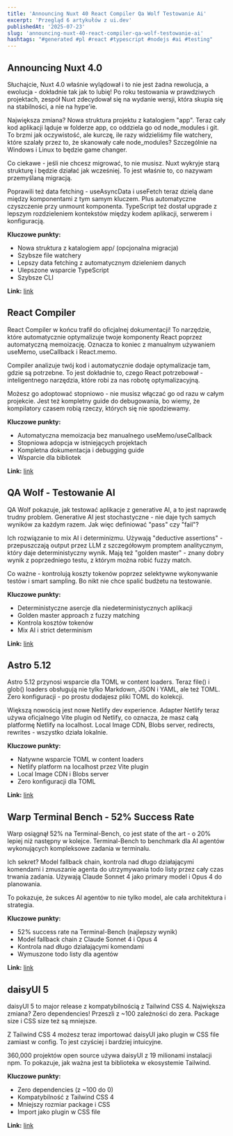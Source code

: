 ```yaml
---
title: 'Announcing Nuxt 40 React Compiler Qa Wolf Testowanie Ai'
excerpt: 'Przegląd 6 artykułów z ui.dev'
publishedAt: '2025-07-23'
slug: 'announcing-nuxt-40-react-compiler-qa-wolf-testowanie-ai'
hashtags: "#generated #pl #react #typescript #nodejs #ai #testing"
---
```


## Announcing Nuxt 4.0

Słuchajcie, Nuxt 4.0 właśnie wylądował i to nie jest żadna rewolucja, a ewolucja - dokładnie tak jak to lubię! Po roku testowania w prawdziwych projektach, zespół Nuxt zdecydował się na wydanie wersji, która skupia się na stabilności, a nie na hype'ie.

Największa zmiana? Nowa struktura projektu z katalogiem "app". Teraz cały kod aplikacji ląduje w folderze app, co oddziela go od node_modules i git. To brzmi jak oczywistość, ale kurczę, ile razy widzieliśmy file watchery, które szalały przez to, że skanowały całe node_modules? Szczególnie na Windows i Linux to będzie game changer.

Co ciekawe - jeśli nie chcesz migrować, to nie musisz. Nuxt wykryje starą strukturę i będzie działać jak wcześniej. To jest właśnie to, co nazywam przemyślaną migracją.

Poprawili też data fetching - useAsyncData i useFetch teraz dzielą dane między komponentami z tym samym kluczem. Plus automatyczne czyszczenie przy unmount komponenta. TypeScript też dostał upgrade z lepszym rozdzieleniem kontekstów między kodem aplikacji, serwerem i konfiguracją.

**Kluczowe punkty:**

- Nowa struktura z katalogiem app/ (opcjonalna migracja)
- Szybsze file watchery
- Lepszy data fetching z automatycznym dzieleniem danych
- Ulepszone wsparcie TypeScript
- Szybsze CLI

**Link:** [link](https://nuxt.com/blog/v4)

## React Compiler

React Compiler w końcu trafił do oficjalnej dokumentacji! To narzędzie, które automatycznie optymalizuje twoje komponenty React poprzez automatyczną memoizację. Oznacza to koniec z manualnym używaniem useMemo, useCallback i React.memo.

Compiler analizuje twój kod i automatycznie dodaje optymalizacje tam, gdzie są potrzebne. To jest dokładnie to, czego React potrzebował - inteligentnego narzędzia, które robi za nas robotę optymalizacyjną.

Możesz go adoptować stopniowo - nie musisz włączać go od razu w całym projekcie. Jest też kompletny guide do debugowania, bo wiemy, że kompilatory czasem robią rzeczy, których się nie spodziewamy.

**Kluczowe punkty:**

- Automatyczna memoizacja bez manualnego useMemo/useCallback
- Stopniowa adopcja w istniejących projektach
- Kompletna dokumentacja i debugging guide
- Wsparcie dla bibliotek

**Link:** [link](https://react.dev/learn/react-compiler)

## QA Wolf - Testowanie AI

QA Wolf pokazuje, jak testować aplikacje z generative AI, a to jest naprawdę trudny problem. Generative AI jest stochastyczne - nie daje tych samych wyników za każdym razem. Jak więc definiować "pass" czy "fail"?

Ich rozwiązanie to mix AI i determinizmu. Używają "deductive assertions" - przepuszczają output przez LLM z szczegółowym promptem analitycznym, który daje deterministyczny wynik. Mają też "golden master" - znany dobry wynik z poprzedniego testu, z którym można robić fuzzy match.

Co ważne - kontrolują koszty tokenów poprzez selektywne wykonywanie testów i smart sampling. Bo nikt nie chce spalić budżetu na testowanie.

**Kluczowe punkty:**

- Deterministyczne asercje dla niedeterministycznych aplikacji
- Golden master approach z fuzzy matching
- Kontrola kosztów tokenów
- Mix AI i strict determinism

**Link:** [link](https://www.qawolf.com/solutions/gen-ai-testing)

## Astro 5.12

Astro 5.12 przynosi wsparcie dla TOML w content loaders. Teraz file() i glob() loaders obsługują nie tylko Markdown, JSON i YAML, ale też TOML. Zero konfiguracji - po prostu dodajesz pliki TOML do kolekcji.

Większą nowością jest nowe Netlify dev experience. Adapter Netlify teraz używa oficjalnego Vite plugin od Netlify, co oznacza, że masz całą platformę Netlify na localhost. Local Image CDN, Blobs server, redirects, rewrites - wszystko działa lokalnie.

**Kluczowe punkty:**

- Natywne wsparcie TOML w content loaders
- Netlify platform na localhost przez Vite plugin
- Local Image CDN i Blobs server
- Zero konfiguracji dla TOML

**Link:** [link](https://astro.build/blog/astro-5120/)

## Warp Terminal Bench - 52% Success Rate

Warp osiągnął 52% na Terminal-Bench, co jest state of the art - o 20% lepiej niż następny w kolejce. Terminal-Bench to benchmark dla AI agentów wykonujących kompleksowe zadania w terminalu.

Ich sekret? Model fallback chain, kontrola nad długo działającymi komendami i zmuszanie agenta do utrzymywania todo listy przez cały czas trwania zadania. Używają Claude Sonnet 4 jako primary model i Opus 4 do planowania.

To pokazuje, że sukces AI agentów to nie tylko model, ale cała architektura i strategia.

**Kluczowe punkty:**

- 52% success rate na Terminal-Bench (najlepszy wynik)
- Model fallback chain z Claude Sonnet 4 i Opus 4
- Kontrola nad długo działającymi komendami
- Wymuszone todo listy dla agentów

**Link:** [link](https://www.warp.dev/blog/terminal-bench)

## daisyUI 5

daisyUI 5 to major release z kompatybilnością z Tailwind CSS 4. Największa zmiana? Zero dependencies! Przeszli z ~100 zależności do zera. Package size i CSS size też są mniejsze.

Z Tailwind CSS 4 możesz teraz importować daisyUI jako plugin w CSS file zamiast w config. To jest czyściej i bardziej intuicyjne.

360,000 projektów open source używa daisyUI z 19 milionami instalacji npm. To pokazuje, jak ważna jest ta biblioteka w ekosystemie Tailwind.

**Kluczowe punkty:**

- Zero dependencies (z ~100 do 0)
- Kompatybilność z Tailwind CSS 4
- Mniejszy rozmiar package i CSS
- Import jako plugin w CSS file

**Link:** [link](https://daisyui.com/docs/v5/)
